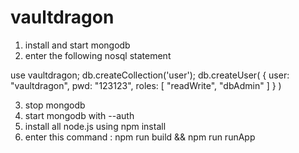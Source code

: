 # vaultdragon
1. install and start mongodb
2. enter the following nosql statement

use vaultdragon;
db.createCollection('user');
db.createUser(
   {
     user: "vaultdragon",
     pwd: "123123",
     roles: [ "readWrite", "dbAdmin" ]
   }
)

3. stop mongodb
4. start mongodb with --auth
5. install all node.js using npm install
6. enter this command : npm run build && npm run runApp